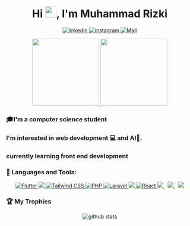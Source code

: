 <h1 align="center">Hi <img src="https://raw.githubusercontent.com/MartinHeinz/MartinHeinz/master/wave.gif" width="30px">, I'm Muhammad Rizki</h1>

<p align="center">
    <a href="https://www.linkedin.com/in/rizki-muhammad-32b4b4203/">
     <img alt="linkedin" src="https://img.shields.io/badge/Linkedin/rizki-300-blue?style=for-the-badge&logo=linkedin" />
  </a>
  <a href="https://www.instagram.com/krng_kng/">
    <img alt="instagram" src="https://img.shields.io/badge/Instagram/krng_kng-88-red?style=for-the-badge&logo=instagram" />
  </a>
  <a href="mailto:mrizki135790@gmail.com">
    <img alt="Mail" src="https://img.shields.io/badge/Mail/mrizki135790@gmail.com-Contact-red?style=for-the-badge&logo=gmail" />
  </a>
</p>

<p align="center">
<a href="https://github.com/MuhammadRizki8">
  <img height="180em" src="https://github-readme-stats-eight-theta.vercel.app/api?username=MuhammadRizki8&show_icons=true&theme=algolia&include_all_commits=true&count_private=true"/>
  <img height="180em" src="https://github-readme-stats-eight-theta.vercel.app/api/top-langs/?username=MuhammadRizki8&layout=compact&langs_count=8&theme=algolia"/>
</a>
</p>

### 🎓I'm a computer science student
### I'm interested in web development 💻 and AI🧠.
### currently learning front end development


### 🚀 Languages and Tools:
<p align="center"> 
    <a href="https://flutter.dev/" target="_blank"> <img src="https://img.icons8.com/color/48/000000/flutter.png" alt="Flutter"/> </a>
    <a href="https://www.python.org" target="_blank"> <img src="https://img.icons8.com/color/48/000000/python.png"/> </a> 
    <a href="https://tailwindcss.com/" target="_blank"> <img src="https://img.icons8.com/color/48/000000/tailwindcss.png" alt="Tailwind CSS"/> </a>
    <a href="https://www.php.net/" target="_blank"> <img src="https://img.icons8.com/officel/48/000000/php-logo.png" alt="PHP"/> </a>
    <a href="https://laravel.com/" target="_blank"> <img src="https://img.icons8.com/fluency/48/000000/laravel.png" alt="Laravel"/> </a>
    <a href="https://developer.mozilla.org/en-US/docs/Web/JavaScript" target="_blank"> <img src="https://img.icons8.com/color/48/000000/javascript.png"/> </a>
    <a href="https://reactjs.org/" target="_blank"> <img src="https://img.icons8.com/?size=48&id=25Sjy8fKExYA&format=png&color=000000" alt="React"/> </a>
    <a style="padding-right:8px;" href="https://nodejs.org" target="_blank"> <img src="https://img.icons8.com/color/48/000000/nodejs.png"/> </a> 
    <a style="padding-right:8px;" href="https://www.mysql.com/" target="_blank"> <img src="https://img.icons8.com/?size=48&id=QSjnrUKYMnxO&format=png&color=000000"/> </a>
    <a href="https://www.java.com" target="_blank"> <img src="https://img.icons8.com/color/48/000000/java-coffee-cup-logo.png"/> </a>
</p>

### 🏆 My Trophies
<p align="center">
  <img alt="github stats" src="https://github-profile-trophy.vercel.app/?username=MuhammadRizki8&theme=flat&row=1" />
</p>

